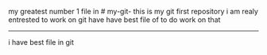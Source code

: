 my greatest number 1 file in # my-git-
this is my git first repository
i am realy entrested to work on git
have have best file of to do work on that <hr/>

i have best file in git 
